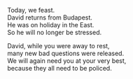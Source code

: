 Today, we feast.  
David returns from Budapest.  
He was on holiday in the East.  
So he will no longer be stressed.  

David, while you were away to rest,  
many new bad questions were released.  
We will again need you at your very best,  
because they all need to be policed.  

